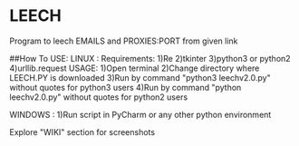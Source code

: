 # LEECH
Program to leech EMAILS and PROXIES:PORT from given link 


##How To USE:
  LINUX : 
      Requirements:
          1)Re
          2)tkinter
          3)python3 or python2
          4)urllib.request
      USAGE:
          1)Open terminal
          2)Change directory where LEECH.PY is downloaded
          3)Run by command "python3 leechv2.0.py" without quotes for python3 users
          4)Run by command "python leechv2.0.py" without quotes for python2 users

  WINDOWS :
          1)Run script in PyCharm or any other python environment


Explore "WIKI" section for screenshots
